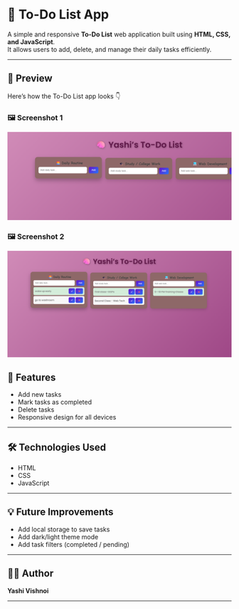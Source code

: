 # 📝 To-Do List App

A simple and responsive **To-Do List** web application built using **HTML, CSS, and JavaScript**.  
It allows users to add, delete, and manage their daily tasks efficiently.

---

## 📸 Preview

Here’s how the To-Do List app looks 👇  

### 🖼️ Screenshot 1
![App Screenshot 1](output1.png)

### 🖼️ Screenshot 2
![App Screenshot 2](output2.png)


## 🚀 Features
- Add new tasks  
- Mark tasks as completed  
- Delete tasks  
- Responsive design for all devices  

---

## 🛠️ Technologies Used
- HTML  
- CSS  
- JavaScript  

---

## 💡 Future Improvements
- Add local storage to save tasks  
- Add dark/light theme mode  
- Add task filters (completed / pending)

---

## 👩‍💻 Author
**Yashi Vishnoi**

---
